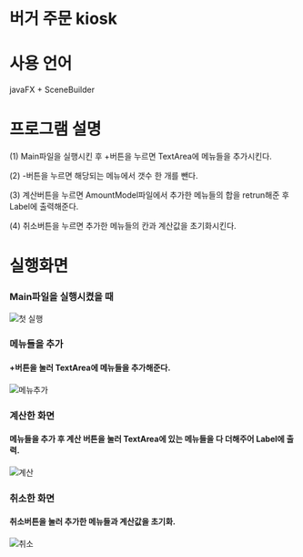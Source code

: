 # 버거 주문 kiosk

# 사용 언어
javaFX + SceneBuilder

# 프로그램 설명
(1) Main파일을 실행시킨 후 +버튼을 누르면 TextArea에 메뉴들을 추가시킨다.

(2) -버튼을 누르면 해당되는 메뉴에서 갯수 한 개를 뺀다.

(3) 계산버튼을 누르면 AmountModel파일에서 추가한 메뉴들의 합을 retrun해준 후 Label에 출력해준다.

(4) 취소버튼을 누르면 추가한 메뉴들의 칸과 계산값을 초기화시킨다.


# 실행화면

### Main파일을 실행시켰을 때
![첫 실행](https://user-images.githubusercontent.com/93521099/141687588-a546dcf6-5529-45b6-b10a-e6e5af02a717.png)

### 메뉴들을 추가
#### +버튼을 눌러 TextArea에 메뉴들을 추가해준다.
![메뉴추가](https://user-images.githubusercontent.com/93521099/141687587-beaa28ae-708c-44b4-9d86-95c84694f616.png)

### 계산한 화면
#### 메뉴들을 추가 후 계산 버튼을 눌러 TextArea에 있는 메뉴들을 다 더해주어 Label에 출력.
![계산](https://user-images.githubusercontent.com/93521099/141687590-a407fba5-f2eb-4b0c-8d71-e7d2d4029482.png)

### 취소한 화면
#### 취소버튼을 눌러 추가한 메뉴들과 계산값을 초기화.
![취소](https://user-images.githubusercontent.com/93521099/141687597-5cd92f80-5b47-4266-9aac-77db6caf7f30.png)
